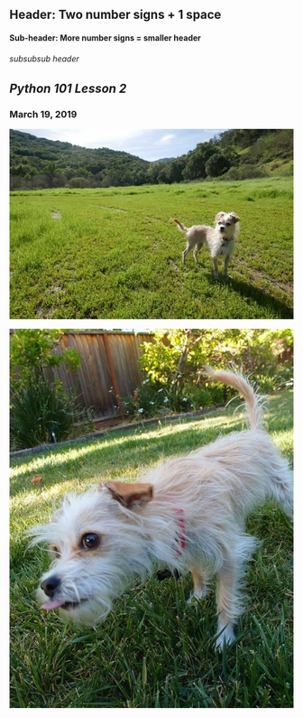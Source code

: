 ## Header: Two number signs + 1 space

#### Sub-header: More number signs = smaller header

###### subsubsub header


## *Python 101 Lesson 2*
### March 19, 2019


![MiGato](./MiGato.jpg)

![MiPerro](./MiPerro.jpg)
